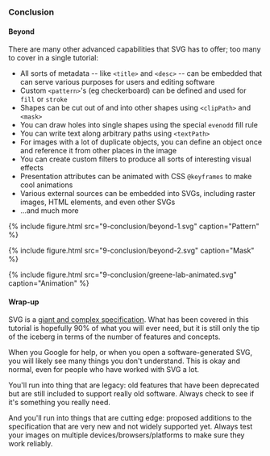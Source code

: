 ---
---

### Conclusion



#### Beyond

There are many other advanced capabilities that SVG has to offer; too many to cover in a single tutorial:

- All sorts of metadata -- like `<title>` and `<desc>` -- can be embedded that can serve various purposes for users and editing software
- Custom `<pattern>`'s (eg checkerboard) can be defined and used for `fill` or `stroke`
- Shapes can be cut out of and into other shapes using `<clipPath>` and `<mask>`
- You can draw holes into single shapes using the special `evenodd` fill rule
- You can write text along arbitrary paths using `<textPath>`
- For images with a lot of duplicate objects, you can define an object once and reference it from other places in the image
- You can create custom filters to produce all sorts of interesting visual effects
- Presentation attributes can be animated with CSS `@keyframes` to make cool animations
- Various external sources can be embedded into SVGs, including raster images, HTML elements, and even other SVGs
- ...and much more

{% include figure.html src="9-conclusion/beyond-1.svg" caption="Pattern" %}

{% include figure.html src="9-conclusion/beyond-2.svg" caption="Mask" %}

{% include figure.html src="9-conclusion/greene-lab-animated.svg" caption="Animation" %}



#### Wrap-up

SVG is a [giant and complex specification](https://www.w3.org/TR/SVG/).
What has been covered in this tutorial is hopefully 90% of what you will ever need, but it is still only the tip of the iceberg in terms of the number of features and concepts.

When you Google for help, or when you open a software-generated SVG, you will likely see many things you don't understand.
This is okay and normal, even for people who have worked with SVG a lot.

You'll run into thing that are legacy: old features that have been deprecated but are still included to support really old software.
Always check to see if it's something you really need.

And you'll run into things that are cutting edge: proposed additions to the specification that are very new and not widely supported yet.
Always test your images on multiple devices/browsers/platforms to make sure they work reliably.
